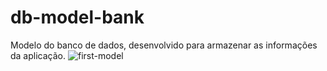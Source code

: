 # db-model-bank
Modelo do banco de dados, desenvolvido para armazenar as informações da aplicação.
![first-model](https://user-images.githubusercontent.com/100098755/188138511-01ee9b6a-de92-4cc6-b060-98bab95c7a3d.png)
